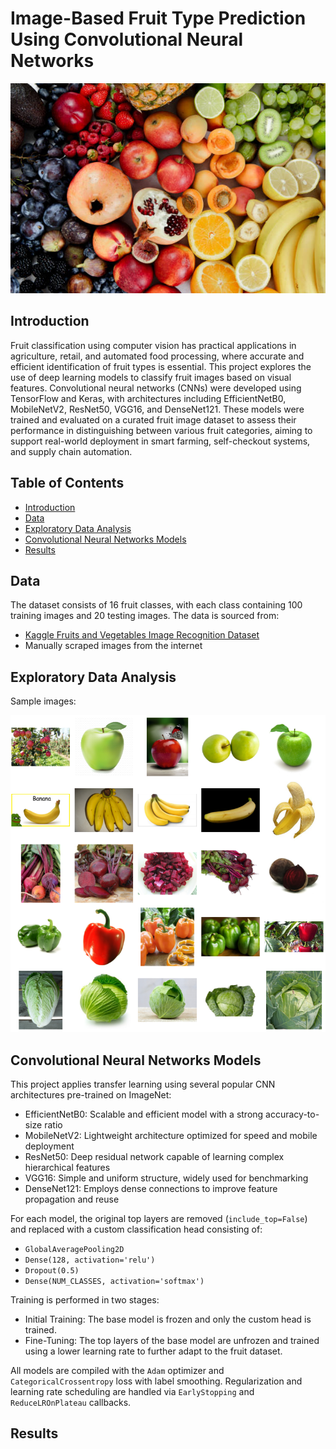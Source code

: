 # Image-Based Fruit Type Prediction Using Convolutional Neural Networks

![image](https://github.com/alicelinh/fruit-classification/blob/main/fruit%20image.jpg?raw=true)

## Introduction
Fruit classification using computer vision has practical applications in agriculture, retail, and automated food processing, where accurate and efficient identification of fruit types is essential. This project explores the use of deep learning models to classify fruit images based on visual features. Convolutional neural networks (CNNs) were developed using TensorFlow and Keras, with architectures including EfficientNetB0, MobileNetV2, ResNet50, VGG16, and DenseNet121. These models were trained and evaluated on a curated fruit image dataset to assess their performance in distinguishing between various fruit categories, aiming to support real-world deployment in smart farming, self-checkout systems, and supply chain automation.


## Table of Contents
- [Introduction](#introduction)
- [Data](#data)
- [Exploratory Data Analysis](#exploratory-data-analysis)
- [Convolutional Neural Networks Models](#convolutional-neural-networks-models)
- [Results](#results)


## Data
The dataset consists of 16 fruit classes, with each class containing 100 training images and 20 testing images. The data is sourced from:
- [Kaggle Fruits and Vegetables Image Recognition Dataset](https://www.kaggle.com/datasets/kritikseth/fruit-and-vegetable-image-recognition)
- Manually scraped images from the internet


## Exploratory Data Analysis
Sample images:

![image](https://github.com/alicelinh/fruit-classification/blob/main/sample%20fruits.png?raw=true)


## Convolutional Neural Networks Models
This project applies transfer learning using several popular CNN architectures pre-trained on ImageNet:
- EfficientNetB0: Scalable and efficient model with a strong accuracy-to-size ratio
- MobileNetV2: Lightweight architecture optimized for speed and mobile deployment
- ResNet50: Deep residual network capable of learning complex hierarchical features
- VGG16: Simple and uniform structure, widely used for benchmarking
- DenseNet121: Employs dense connections to improve feature propagation and reuse

For each model, the original top layers are removed (`include_top=False`) and replaced with a custom classification head consisting of:
- `GlobalAveragePooling2D`
- `Dense(128, activation='relu')`
- `Dropout(0.5)`
- `Dense(NUM_CLASSES, activation='softmax')`

Training is performed in two stages:
- Initial Training: The base model is frozen and only the custom head is trained.
- Fine-Tuning: The top layers of the base model are unfrozen and trained using a lower learning rate to further adapt to the fruit dataset.

All models are compiled with the `Adam` optimizer and `CategoricalCrossentropy` loss with label smoothing. Regularization and learning rate scheduling are handled via `EarlyStopping` and `ReduceLROnPlateau` callbacks.


## Results















